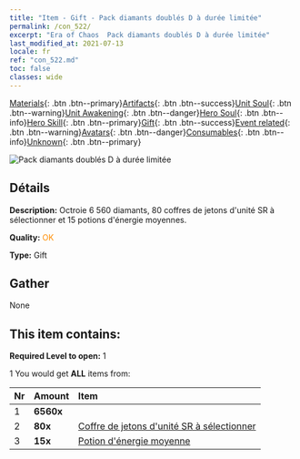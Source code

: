 ```yaml
---
title: "Item - Gift - Pack diamants doublés D à durée limitée"
permalink: /con_522/
excerpt: "Era of Chaos  Pack diamants doublés D à durée limitée"
last_modified_at: 2021-07-13
locale: fr
ref: "con_522.md"
toc: false
classes: wide
---
```

 [Materials](/ItemsFR/){: .btn .btn--primary}[Artifacts](/ItemsFR/Artifacts/){: .btn .btn--success}[Unit Soul](/ItemsFR/UnitSoul/){: .btn .btn--warning}[Unit Awakening](/ItemsFR/UnitAwakening/){: .btn .btn--danger}[Hero Soul](/ItemsFR/HeroSoul/){: .btn .btn--info}[Hero Skill](/ItemsFR/HeroSkill/){: .btn .btn--primary}[Gift](/ItemsFR/Gift/){: .btn .btn--success}[Event related](/ItemsFR/Events/){: .btn .btn--warning}[Avatars](/ItemsFR/Avatars/){: .btn .btn--danger}[Consumables](/ItemsFR/Consumables/){: .btn .btn--info}[Unknown](/ItemsFR/Unknown/){: .btn .btn--primary}

 ![Pack diamants doublés D à durée limitée](/images/t/i_907197.png)

## Détails
 **Description:** Octroie 6 560 diamants, 80 coffres de jetons d'unité SR à sélectionner et 15 potions d'énergie moyennes.

 **Quality:** <span style="color: #FF8C00">OK</span>

 **Type:** Gift

## Gather

  None

## This item contains:

 **Required Level to open:** 1

 1 You would get **ALL** items  from:

  | Nr | Amount |     Item    |
  |:---|:-------|:------------|
  | 1 |  **6560x** | <i class="fas fa-gem"/> |  | 
  | 2 |  **80x** | [Coffre de jetons d'unité SR à sélectionner](/ItemsFR/con_1618/) |  | 
  | 3 |  **15x** | [Potion d'énergie moyenne](/ItemsFR/con_705/) |  | 
